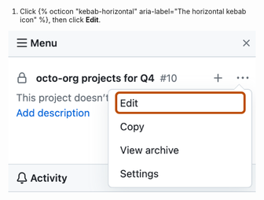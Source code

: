 1. Click {% octicon "kebab-horizontal" aria-label="The horizontal kebab icon" %}, then click **Edit**.
  
  ![Screenshot showing the project menu. The edit option is highlighted with an orange outline.](/assets/images/help/projects/project-board-edit-settings.png)
